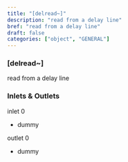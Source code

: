 ```yaml
---
title: "[delread~]"
description: "read from a delay line"
bref: "read from a delay line"
draft: false
categories: ["object", "GENERAL"]
---
```


### [delread~]

read from a delay line

### Inlets & Outlets

inlet 0

 - dummy

outlet 0

 - dummy
 
